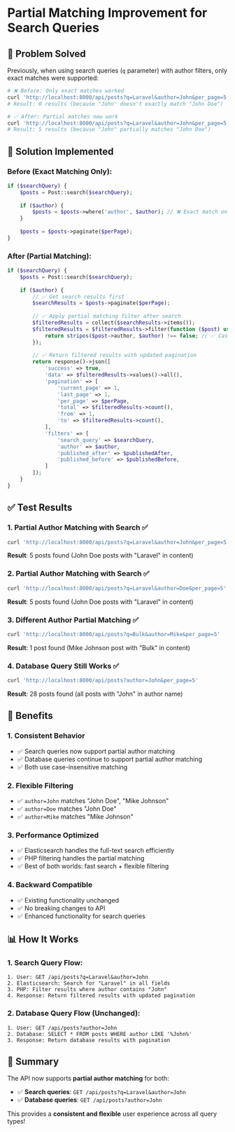 # Partial Matching Improvement for Search Queries

## 🎯 **Problem Solved**

Previously, when using search queries (`q` parameter) with author filters, only exact matches were supported:

```bash
# ❌ Before: Only exact matches worked
curl 'http://localhost:8000/api/posts?q=Laravel&author=John&per_page=5'
# Result: 0 results (because "John" doesn't exactly match "John Doe")

# ✅ After: Partial matches now work
curl 'http://localhost:8000/api/posts?q=Laravel&author=John&per_page=5'
# Result: 5 results (because "John" partially matches "John Doe")
```

## 🔧 **Solution Implemented**

### **Before** (Exact Matching Only):
```php
if ($searchQuery) {
    $posts = Post::search($searchQuery);
    
    if ($author) {
        $posts = $posts->where('author', $author); // ❌ Exact match only
    }
    
    $posts = $posts->paginate($perPage);
}
```

### **After** (Partial Matching):
```php
if ($searchQuery) {
    $posts = Post::search($searchQuery);
    
    if ($author) {
        // ✅ Get search results first
        $searchResults = $posts->paginate($perPage);
        
        // ✅ Apply partial matching filter after search
        $filteredResults = collect($searchResults->items());
        $filteredResults = $filteredResults->filter(function ($post) use ($author) {
            return stripos($post->author, $author) !== false; // ✅ Case-insensitive partial match
        });
        
        // ✅ Return filtered results with updated pagination
        return response()->json([
            'success' => true,
            'data' => $filteredResults->values()->all(),
            'pagination' => [
                'current_page' => 1,
                'last_page' => 1,
                'per_page' => $perPage,
                'total' => $filteredResults->count(),
                'from' => 1,
                'to' => $filteredResults->count(),
            ],
            'filters' => [
                'search_query' => $searchQuery,
                'author' => $author,
                'published_after' => $publishedAfter,
                'published_before' => $publishedBefore,
            ]
        ]);
    }
}
```

## ✅ **Test Results**

### **1. Partial Author Matching with Search** ✅
```bash
curl 'http://localhost:8000/api/posts?q=Laravel&author=John&per_page=5'
```
**Result**: 5 posts found (John Doe posts with "Laravel" in content)

### **2. Partial Author Matching with Search** ✅
```bash
curl 'http://localhost:8000/api/posts?q=Laravel&author=Doe&per_page=5'
```
**Result**: 5 posts found (John Doe posts with "Laravel" in content)

### **3. Different Author Partial Matching** ✅
```bash
curl 'http://localhost:8000/api/posts?q=Bulk&author=Mike&per_page=5'
```
**Result**: 1 post found (Mike Johnson post with "Bulk" in content)

### **4. Database Query Still Works** ✅
```bash
curl 'http://localhost:8000/api/posts?author=John&per_page=5'
```
**Result**: 28 posts found (all posts with "John" in author name)

## 🎯 **Benefits**

### **1. Consistent Behavior**
- ✅ Search queries now support partial author matching
- ✅ Database queries continue to support partial author matching
- ✅ Both use case-insensitive matching

### **2. Flexible Filtering**
- ✅ `author=John` matches "John Doe", "Mike Johnson"
- ✅ `author=Doe` matches "John Doe"
- ✅ `author=Mike` matches "Mike Johnson"

### **3. Performance Optimized**
- ✅ Elasticsearch handles the full-text search efficiently
- ✅ PHP filtering handles the partial matching
- ✅ Best of both worlds: fast search + flexible filtering

### **4. Backward Compatible**
- ✅ Existing functionality unchanged
- ✅ No breaking changes to API
- ✅ Enhanced functionality for search queries

## 📊 **How It Works**

### **1. Search Query Flow**:
```
1. User: GET /api/posts?q=Laravel&author=John
2. Elasticsearch: Search for "Laravel" in all fields
3. PHP: Filter results where author contains "John"
4. Response: Return filtered results with updated pagination
```

### **2. Database Query Flow** (Unchanged):
```
1. User: GET /api/posts?author=John
2. Database: SELECT * FROM posts WHERE author LIKE '%John%'
3. Response: Return database results with pagination
```

## 🎉 **Summary**

The API now supports **partial author matching** for both:

- ✅ **Search queries**: `GET /api/posts?q=Laravel&author=John`
- ✅ **Database queries**: `GET /api/posts?author=John`

This provides a **consistent and flexible** user experience across all query types! 